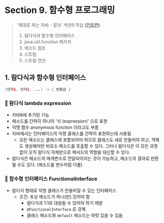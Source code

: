 # Section 9. 함수형 프로그래밍
> '제대로 파는 자바 - 얄코' 섹션9 학습 [(인프런)](https://www.inflearn.com/course/%EC%A0%9C%EB%8C%80%EB%A1%9C-%ED%8C%8C%EB%8A%94-%EC%9E%90%EB%B0%94/dashboard)
> 1. 람다식과 함수형 인터페이스
> 2. java.util.function 패키지
> 3. 메소드 참조
> 4. 스트림
> 5. 스트림 연산

## 1. 람다식과 함수형 인터페이스

```java
(인자1, 인자2, ...) -> { 반환값 }
```

### 📌 람다식 lambda expression
* 자바8에 추가된 기능
* 메소드를 간략히 하나의 '식 (expression)' 으로 표현
* 익명 함수 anonymous function 이라고도 부름
* 자바에서는 인터페이스의 익명 클래스를 간략히 표현하는데 사용됨
  * 모든 메소드는 클래스에 포함되어야 하므로 클래스도 새로 만들어야 하고, 객체도 생성해야만 비로소 메소드를 호출할 수 있다. 그러나 람다식은 이 모든 과정없이 오직 람다식 자체만으로 메서드의 역할을 대신할 수 있다.
* 람다식은 메소드의 매개변수로 전달되어지는 것이 가능하고, 메소드의 결과로 반환될 수도 있다. (메소드를 변수처럼 다룸)

### 📌 함수형 인터페이스 FunctionalInterface
* 람다식 형태로 익명 클래스가 만들어질 수 있는 인터페이스
  * 조건: 추상 메소드가 하나(만) 있어야 함
    * 람다식과 1:1로 대응될 수 있어야 하기 때문
    * ```@FunctionalInterface``` 로 강제
    * 클래스 메소드와 ```default``` 메소드는 여럿 있을 수 있음  




